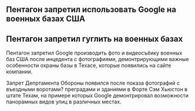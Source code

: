 ## Пентагон запретил использовать Google на военных базах США
## Пентагон запретил гуглить на военных базах

Пентагон запретил Google производить фото и видеосъёику военных баз США после инцедента с фотографиями, демонтрирующими важные особенности охраны базы в Техасе, которые появились на сайте компании.

Запрет Депртамента Обороны появился после показа фотографий с въездными воротами? преградами и зданиями в Форте Сэм Хьюстон в штате Техам, на примере которых Google демонтрировал возможности панорамных видов улиц в различных местах.

